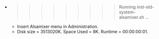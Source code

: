 * >>>>>>>>> Running inst-std-system-alsamixer.sh ...
  * Insert Alsamixer menu in Administration.
  * Disk size = 3513020K. Space Used = 8K. Runtime = 00:00:00:01.
